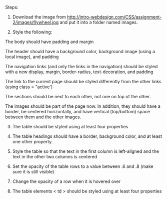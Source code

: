 



Steps:
1) Download the image from http://intro-webdesign.com/CSS/assignment-2/images/flywheel.jpg and put it into a folder named images.

2) Style the following:

The body should have padding and margin

The header should have a background color, background image (using a local image), and padding

The navigation links (and only the links in the navigation) should be styled with a new display, margin, border-radius, text-decoration, and padding

The link to the current page should be styled differently from the other links (using class = "active')

The sections should be next to each other, not one on top of the other.

The images should be part of the page now. In addition, they should have a border, be centered horizontally, and have vertical (top/bottom) space between them and the other images.

3) The table should be styled using at least four properties

4) The table headings should have a border, background color, and at least one other property.

5) Style the table so that the text in the first column is left-aligned and the text in the other two columns is centered

6) Set the opacity of the table rows to a value between .6 and .8 (make sure it is still visible)

7) Change the opacity of a row when it is hovered over

8) The table elements < td > should be styled using at least four properties
